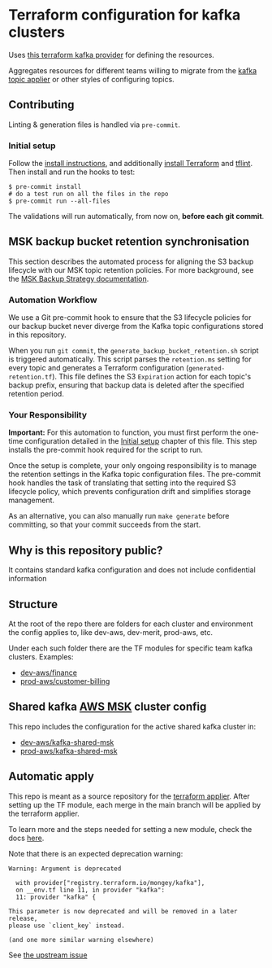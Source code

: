 # Terraform configuration for kafka clusters

Uses [this terraform kafka provider](https://registry.terraform.io/providers/Mongey/kafka/latest/docs) for defining the resources.

Aggregates resources for different teams willing to migrate from the [kafka topic applier](https://github.com/utilitywarehouse/kafka-topic-applier) or other styles of configuring topics.

## Contributing

Linting & generation files is handled via `pre-commit`.

### Initial setup
Follow the [install instructions](https://pre-commit.com/#install), and additionally [install Terraform](https://developer.hashicorp.com/terraform/install) and [tflint](https://github.com/terraform-linters/tflint?tab=readme-ov-file#installation). 
Then install and run the hooks to test:

``` console
$ pre-commit install
# do a test run on all the files in the repo
$ pre-commit run --all-files
```
The validations will run automatically, from now on, **before each git commit**.

## MSK backup bucket retention synchronisation
This section describes the automated process for aligning the S3 backup lifecycle with our MSK topic retention policies. For more background, see the [MSK Backup Strategy documentation](https://github.com/utilitywarehouse/documentation/blob/master/infra/operational/msk-ops.md#msk-data-backup).

### Automation Workflow

We use a Git pre-commit hook to ensure that the S3 lifecycle policies for our backup bucket never diverge from the Kafka topic configurations stored in this repository.

When you run `git commit`, the `generate_backup_bucket_retention.sh` script is triggered automatically. This script parses the `retention.ms` setting for every topic and generates a Terraform configuration (`generated-retention.tf`). This file defines the S3 `Expiration` action for each topic's backup prefix, ensuring that backup data is deleted after the specified retention period.

### Your Responsibility

**Important:** For this automation to function, you must first perform the one-time configuration detailed in the [Initial setup](#initial-setup) chapter of this file. This step installs the pre-commit hook required for the script to run.

Once the setup is complete, your only ongoing responsibility is to manage the retention settings in the Kafka topic configuration files. The pre-commit hook handles the task of translating that setting into the required S3 lifecycle policy, which prevents configuration drift and simplifies storage management.

As an alternative, you can also manually run `make generate` before committing, so that your commit succeeds from the start.

## Why is this repository public?
It contains standard kafka configuration and does not include confidential information

## Structure
At the root of the repo there are folders for each cluster and environment the config applies to, like dev-aws, dev-merit, prod-aws, etc.

Under each such folder there are the TF modules for specific team kafka clusters. 
Examples: 
- [dev-aws/finance](dev-aws/finance) 
- [prod-aws/customer-billing](prod-aws/customer-billing)

## Shared kafka [AWS MSK](https://aws.amazon.com/msk/) cluster config

This repo includes the configuration for the active shared kafka cluster in:
- [dev-aws/kafka-shared-msk](dev-aws/kafka-shared-msk)
- [prod-aws/kafka-shared-msk](prod-aws/kafka-shared-msk)


## Automatic apply
This repo is meant as a source repository for the [terraform applier](https://github.com/utilitywarehouse/terraform-applier).
After setting up the TF module, each merge in the main branch will be applied by the terraform applier.

To learn more and the steps needed for setting a new module, check the docs [here](https://github.com/utilitywarehouse/documentation/blob/master/infra/using-terraform-applier.md).

Note that there is an expected deprecation warning:

    Warning: Argument is deprecated
    
      with provider["registry.terraform.io/mongey/kafka"],
      on __env.tf line 11, in provider "kafka":
      11: provider "kafka" {
    
    This parameter is now deprecated and will be removed in a later release,
    please use `client_key` instead.
    
    (and one more similar warning elsewhere)

See [the upstream
issue](https://github.com/Mongey/terraform-provider-kafka/issues/108)
